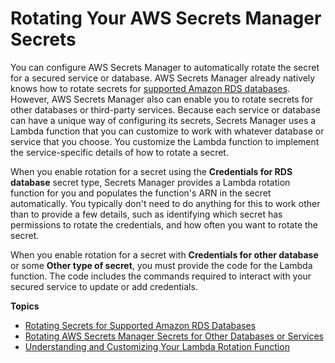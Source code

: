 # Rotating Your AWS Secrets Manager Secrets<a name="rotating-secrets"></a>

You can configure AWS Secrets Manager to automatically rotate the secret for a secured service or database\. AWS Secrets Manager already natively knows how to rotate secrets for [supported Amazon RDS databases](rotating-secrets-rds.md#rds-supported-database-list)\. However, AWS Secrets Manager also can enable you to rotate secrets for other databases or third\-party services\. Because each service or database can have a unique way of configuring its secrets, Secrets Manager uses a Lambda function that you can customize to work with whatever database or service that you choose\. You customize the Lambda function to implement the service\-specific details of how to rotate a secret\.

When you enable rotation for a secret using the **Credentials for RDS database** secret type, Secrets Manager provides a Lambda rotation function for you and populates the function's ARN in the secret automatically\. You typically don't need to do anything for this to work other than to provide a few details, such as identifying which secret has permissions to rotate the credentials, and how often you want to rotate the secret\.

When you enable rotation for a secret with **Credentials for other database** or some **Other type of secret**, you must provide the code for the Lambda function\. The code includes the commands required to interact with your secured service to update or add credentials\.

**Topics**
+ [Rotating Secrets for Supported Amazon RDS Databases](rotating-secrets-rds.md)
+ [Rotating AWS Secrets Manager Secrets for Other Databases or Services](rotating-secrets-other.md)
+ [Understanding and Customizing Your Lambda Rotation Function](rotating-secrets-lambda-function-customizing.md)